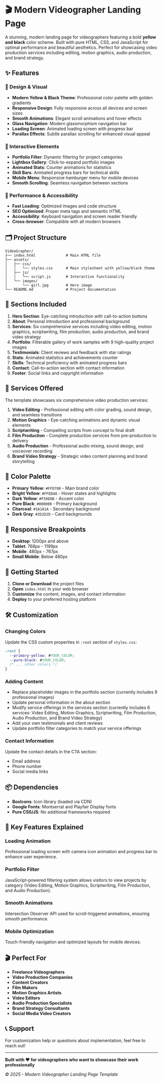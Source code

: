# 🎬 Modern Videographer Landing Page

A stunning, modern landing page for videographers featuring a bold **yellow and black** color scheme. Built with pure HTML, CSS, and JavaScript for optimal performance and beautiful aesthetics. Perfect for showcasing video production services including editing, motion graphics, audio production, and brand strategy.

## ✨ Features

### 🎨 Design & Visual

- **Modern Yellow & Black Theme**: Professional color palette with golden gradients
- **Responsive Design**: Fully responsive across all devices and screen sizes
- **Smooth Animations**: Elegant scroll animations and hover effects
- **Glass Navigation**: Modern glassmorphism navigation bar
- **Loading Screen**: Animated loading screen with progress bar
- **Parallax Effects**: Subtle parallax scrolling for enhanced visual appeal

### 🚀 Interactive Elements

- **Portfolio Filter**: Dynamic filtering for project categories
- **Lightbox Gallery**: Click-to-expand portfolio images
- **Animated Stats**: Counter animations for statistics
- **Skill Bars**: Animated progress bars for technical skills
- **Mobile Menu**: Responsive hamburger menu for mobile devices
- **Smooth Scrolling**: Seamless navigation between sections

### 📱 Performance & Accessibility

- **Fast Loading**: Optimized images and code structure
- **SEO Optimized**: Proper meta tags and semantic HTML
- **Accessibility**: Keyboard navigation and screen reader friendly
- **Cross-browser**: Compatible with all modern browsers

## 🗂️ Project Structure

```
VideoGrapher/
├── index.html              # Main HTML file
├── assets/
│   ├── css/
│   │   └── styles.css      # Main stylesheet with yellow/black theme
│   ├── js/
│   │   └── script.js       # Interactive functionality
│   └── images/
│       └── girl.jpg        # Hero image
└── README.md               # Project documentation
```

## 🎯 Sections Included

1. **Hero Section**: Eye-catching introduction with call-to-action buttons
2. **About**: Personal introduction and professional background
3. **Services**: Six comprehensive services including video editing, motion graphics, scriptwriting, film production, audio production, and brand video strategy
4. **Portfolio**: Filterable gallery of work samples with 9 high-quality project images
5. **Testimonials**: Client reviews and feedback with star ratings
6. **Stats**: Animated statistics and achievements counter
7. **Skills**: Technical proficiency with animated progress bars
8. **Contact**: Call-to-action section with contact information
9. **Footer**: Social links and copyright information

## 🎯 Services Offered

The template showcases six comprehensive video production services:

1. **Video Editing** - Professional editing with color grading, sound design, and seamless transitions
2. **Motion Graphics** - Eye-catching animations and dynamic visual elements
3. **Scriptwriting** - Compelling scripts from concept to final draft
4. **Film Production** - Complete production services from pre-production to delivery
5. **Audio Production** - Professional audio mixing, sound design, and voiceover recording
6. **Brand Video Strategy** - Strategic video content planning and brand storytelling

## 🎨 Color Palette

- **Primary Yellow**: `#FFD700` - Main brand color
- **Bright Yellow**: `#FFED4A` - Hover states and highlights
- **Dark Yellow**: `#F59E0B` - Accent color
- **Pure Black**: `#000000` - Primary background
- **Charcoal**: `#1A1A1A` - Secondary background
- **Dark Gray**: `#2D2D2D` - Card backgrounds

## 📱 Responsive Breakpoints

- **Desktop**: 1200px and above
- **Tablet**: 768px - 1199px
- **Mobile**: 480px - 767px
- **Small Mobile**: Below 480px

## 🚀 Getting Started

1. **Clone or Download** the project files
2. **Open** `index.html` in your web browser
3. **Customize** the content, images, and contact information
4. **Deploy** to your preferred hosting platform

## 🛠️ Customization

### Changing Colors

Update the CSS custom properties in `:root` section of `styles.css`:

```css
:root {
  --primary-yellow: #YOUR_COLOR;
  --pure-black: #YOUR_COLOR;
  /* ... other colors */
}
```

### Adding Content

- Replace placeholder images in the portfolio section (currently includes 9 professional images)
- Update personal information in the about section
- Modify service offerings in the services section (currently includes 6 services: Video Editing, Motion Graphics, Scriptwriting, Film Production, Audio Production, and Brand Video Strategy)
- Add your own testimonials and client reviews
- Update portfolio filter categories to match your service offerings

### Contact Information

Update the contact details in the CTA section:

- Email address
- Phone number
- Social media links

## 📦 Dependencies

- **BoxIcons**: Icon library (loaded via CDN)
- **Google Fonts**: Montserrat and Playfair Display fonts
- **Pure CSS/JS**: No additional frameworks required

## 🌟 Key Features Explained

### Loading Animation

Professional loading screen with camera icon animation and progress bar to enhance user experience.

### Portfolio Filter

JavaScript-powered filtering system allows visitors to view projects by category (Video Editing, Motion Graphics, Scriptwriting, Film Production, and Audio Production).

### Smooth Animations

Intersection Observer API used for scroll-triggered animations, ensuring smooth performance.

### Mobile Optimization

Touch-friendly navigation and optimized layouts for mobile devices.

## 🎬 Perfect For

- **Freelance Videographers**
- **Video Production Companies**
- **Content Creators**
- **Film Makers**
- **Motion Graphics Artists**
- **Video Editors**
- **Audio Production Specialists**
- **Brand Strategy Consultants**
- **Social Media Video Creators**

## 📞 Support

For customization help or questions about implementation, feel free to reach out!

---

**Built with ❤️ for videographers who want to showcase their work professionally**

_© 2025 - Modern Videographer Landing Page Template_
